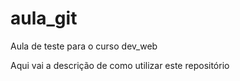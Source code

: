 # aula_git
Aula de teste para o curso dev_web

Aqui vai a descrição de como utilizar este repositório